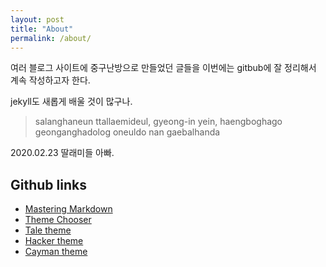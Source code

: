 ```yaml
---
layout: post
title: "About"
permalink: /about/
---
```


여러 블로그 사이트에 중구난방으로 만들었던 글들을 이번에는 gitbub에 잘 정리해서 계속 작성하고자 한다.

jekyll도 새롭게 배울 것이 많구나.

> salanghaneun ttallaemideul, gyeong-in yein, haengboghago geonganghadolog oneuldo nan gaebalhanda

2020.02.23 딸래미들 아빠.

## Github links
* [Mastering Markdown](https://guides.github.com/features/mastering-markdown/)
* [Theme Chooser](https://help.github.com/en/github/working-with-github-pages/adding-a-theme-to-your-github-pages-site-with-the-theme-chooser)
* [Tale theme](https://github.com/chesterhow/tale)
* [Hacker theme](https://pages-themes.github.io/hacker)
* [Cayman theme](https://github.com/pages-themes/cayman)
